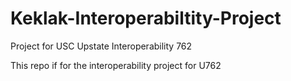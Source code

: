# Keklak-Interoperabiltity-Project
Project for USC Upstate Interoperability 762

This repo if for the interoperability project for U762
